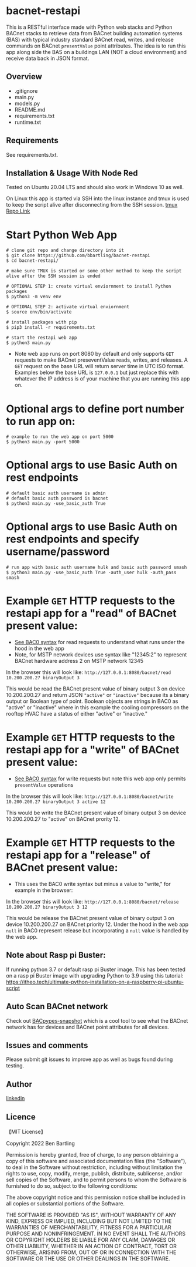 # bacnet-restapi

This is a RESTful interface made with Python web stacks and Python BACnet stacks to retrieve data from BACnet building automation systems (BAS) with typical industry standard BACnet read, writes, and release commands on BACnet `presentValue` point attributes. The idea is to run this app along side the BAS on a buildings LAN (NOT a cloud environment) and receive data back in JSON format.


## Overview

- .gitignore
- main.py
- models.py
- README.md
- requirements.txt
- runtime.txt


## Requirements

See requirements.txt.


## Installation & Usage With Node Red

Tested on Ubuntu 20.04 LTS and should also work in Windows 10 as well.

On Linux this app is started via SSH into the linux instance and tmux is used to keep the script alive after disconnecting from the SSH session. [tmux Repo Link](https://github.com/tmux/tmux/wiki)

# Start Python Web App 
```
# clone git repo and change directory into it
$ git clone https://github.com/bbartling/bacnet-restapi
$ cd bacnet-restapi/

# make sure TMUX is started or some other method to keep the script alive after the SSH session is ended

# OPTIONAL STEP 1: create virtual enviornment to install Python packages
$ python3 -m venv env

# OPTIONAL STEP 2: activate virtual enviornment
$ source env/bin/activate

# install packages with pip
$ pip3 install -r requirements.txt

# start the restapi web app
$ python3 main.py
```

* Note web app runs on port 8080 by default and only supports `GET` requests to make BACnet preseventValue reads, writes, and releases. A `GET` request on the base URL will return server time in UTC ISO format. Examples below the base URL is `127.0.0.1` but just replace this with whatever the IP address is of your machine that you are running this app on.

# Optional args to define port number to run app on:
```
# example to run the web app on port 5000
$ python3 main.py -port 5000
```

# Optional args to use Basic Auth on rest endpoints
```
# default basic auth username is admin
# default basic auth password is bacnet
$ python3 main.py -use_basic_auth True
```

# Optional args to use Basic Auth on rest endpoints and specify username/password
```
# run app with basic auth username hulk and basic auth password smash
$ python3 main.py -use_basic_auth True -auth_user hulk -auth_pass smash
```

# Example `GET` HTTP requests to the restapi app for a "read" of BACnet present value:
* [See BAC0 syntax](https://bac0.readthedocs.io/en/latest/read.html#read-examples) for read requests to understand what runs under the hood in the web app
* Note, for MSTP network devices use syntax like "12345:2" to represent BACnet hardware address 2 on MSTP network 12345

 In the browser this will look like: `http://127.0.0.1:8080/bacnet/read 10.200.200.27 binaryOutput 3`

This would be read the BACnet present value of binary output 3 on device 10.200.200.27 and return JSON `"active"` or `"inactive"` because its a binary output or Boolean type of point. Boolean objects are strings in BAC0 as "active" or "inactive" where in this example the cooling compressors on the rooftop HVAC have a status of either "active" or "inactive."


# Example `GET` HTTP requests to the restapi app for a "write" of BACnet present value:
* [See BAC0 syntax](https://bac0.readthedocs.io/en/latest/read.html#write-to-property) for write requests but note this web app only permits `presentValue` operations

In the browser this will look like: `http://127.0.0.1:8080/bacnet/write 10.200.200.27 binaryOutput 3 active 12`

This would be write the BACnet present value of binary output 3 on device 10.200.200.27 to "active" on BACnet prority 12.


# Example `GET` HTTP requests to the restapi app for a "release" of BACnet present value:
* This uses the BAC0 write syntax but minus a value to "write," for example in the browser:

In the browser this will look like: `http://127.0.0.1:8080/bacnet/release 10.200.200.27 binaryOutput 3 12`

This would be release the BACnet present value of binary output 3 on device 10.200.200.27 on BACnet priority 12. Under the hood in the web app `null` in BAC0 represent release but incorporating a `null` value is handled by the web app.


## Note about Rasp pi Buster:
If running python 3.7 or default rasp pi Buster image. This has been tested on a rasp pi Buster image with upgrading Python to 3.9 using this tutorial:
https://itheo.tech/ultimate-python-installation-on-a-raspberry-pi-ubuntu-script



## Auto Scan BACnet network
Check out [BACpypes-snapshot](https://github.com/JoelBender/bacpypes-snapshot) which is a cool tool to see what the BACnet network has for devices and BACnet point attributes for all devices.


## Issues and comments
Please submit git issues to improve app as well as bugs found during testing. 


## Author
[linkedin](https://www.linkedin.com/in/ben-bartling-cem-cmvp-510a0961/)

## Licence
【MIT License】

Copyright 2022 Ben Bartling

Permission is hereby granted, free of charge, to any person obtaining a copy of this software and associated documentation files (the "Software"), to deal in the Software without restriction, including without limitation the rights to use, copy, modify, merge, publish, distribute, sublicense, and/or sell copies of the Software, and to permit persons to whom the Software is furnished to do so, subject to the following conditions:

The above copyright notice and this permission notice shall be included in all copies or substantial portions of the Software.

THE SOFTWARE IS PROVIDED "AS IS", WITHOUT WARRANTY OF ANY KIND, EXPRESS OR IMPLIED, INCLUDING BUT NOT LIMITED TO THE WARRANTIES OF MERCHANTABILITY, FITNESS FOR A PARTICULAR PURPOSE AND NONINFRINGEMENT. IN NO EVENT SHALL THE AUTHORS OR COPYRIGHT HOLDERS BE LIABLE FOR ANY CLAIM, DAMAGES OR OTHER LIABILITY, WHETHER IN AN ACTION OF CONTRACT, TORT OR OTHERWISE, ARISING FROM, OUT OF OR IN CONNECTION WITH THE SOFTWARE OR THE USE OR OTHER DEALINGS IN THE SOFTWARE.

